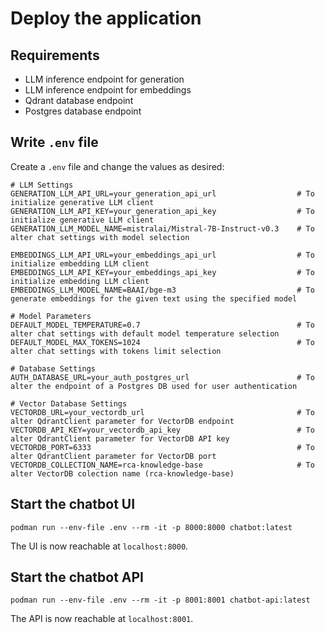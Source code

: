 # Deploy the application

## Requirements

* LLM inference endpoint for generation
* LLM inference endpoint for embeddings
* Qdrant database endpoint
* Postgres database endpoint

## Write `.env` file

Create a `.env` file and change the values as desired:

```
# LLM Settings
GENERATION_LLM_API_URL=your_generation_api_url                  # To initialize generative LLM client
GENERATION_LLM_API_KEY=your_generation_api_key                  # To initialize generative LLM client
GENERATION_LLM_MODEL_NAME=mistralai/Mistral-7B-Instruct-v0.3    # To alter chat settings with model selection

EMBEDDINGS_LLM_API_URL=your_embeddings_api_url                  # To initialize embedding LLM client
EMBEDDINGS_LLM_API_KEY=your_embeddings_api_key                  # To initialize embedding LLM client
EMBEDDINGS_LLM_MODEL_NAME=BAAI/bge-m3                           # To generate embeddings for the given text using the specified model

# Model Parameters
DEFAULT_MODEL_TEMPERATURE=0.7                                   # To alter chat settings with default model temperature selection
DEFAULT_MODEL_MAX_TOKENS=1024                                   # To alter chat settings with tokens limit selection

# Database Settings
AUTH_DATABASE_URL=your_auth_postgres_url                        # To alter the endpoint of a Postgres DB used for user authentication

# Vector Database Settings
VECTORDB_URL=your_vectordb_url                                  # To alter QdrantClient parameter for VectorDB endpoint
VECTORDB_API_KEY=your_vectordb_api_key                          # To alter QdrantClient parameter for VectorDB API key
VECTORDB_PORT=6333                                              # To alter QdrantClient parameter for VectorDB port
VECTORDB_COLLECTION_NAME=rca-knowledge-base                     # To alter VectorDB colection name (rca-knowledge-base)
```

## Start the chatbot UI

```
podman run --env-file .env --rm -it -p 8000:8000 chatbot:latest
```

The UI is now reachable at `localhost:8000`.

## Start the chatbot API

```
podman run --env-file .env --rm -it -p 8001:8001 chatbot-api:latest
```

The API is now reachable at `localhost:8001`.
